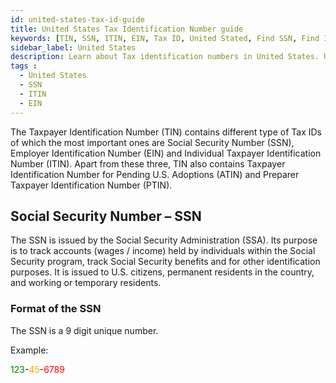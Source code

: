 ```yaml
---
id: united-states-tax-id-guide
title: United States Tax Identification Number guide
keywords: [TIN, SSN, ITIN, EIN, Tax ID, United Stated, Find SSN, Find ITIN, Find EIN]
sidebar_label: United States
description: Learn about Tax identification numbers in United States. Use Lookuptax for hassle-free tax id validation in Vietnam and other 100+ countries
tags : 
  - United States
  - SSN
  - ITIN
  - EIN
---
```

The Taxpayer Identification Number (TIN) contains different type of Tax IDs of which the most important ones are Social Security Number (SSN), Employer Identification Number (EIN) and Individual Taxpayer Identification Number (ITIN). Apart from these three, TIN also contains Taxpayer Identification Number for Pending U.S. Adoptions (ATIN) and Preparer Taxpayer Identification Number (PTIN).

## Social Security Number  – SSN
The SSN is issued by the Social Security Administration (SSA). Its purpose is to track accounts (wages / income) held by individuals within the Social Security program, track Social Security benefits and for other identification purposes. It is issued to U.S. citizens, permanent residents in the country, and working or temporary residents.

### Format of the SSN
The SSN is a 9 digit unique number.

Example:

<font color="green">123</font>-<font color="orange">45</font>-<font color="red">6789</font> 


